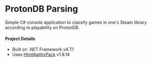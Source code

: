 # ProtonDB Parsing

Simple C# console application to classify games in one's Steam library according to playability on ProtonDB.

#### Project Details
 - Built on .NET Framework v4.7.1
 - Uses [HtmlAgilityPack](https://www.nuget.org/packages/HtmlAgilityPack) v1.8.14
